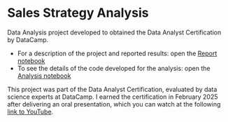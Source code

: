 # Sales Strategy Analysis
Data Analysis project developed to obtained the Data Analyst Certification by DataCamp.
- For a description of the project and reported results: open the [Report notebook](https://github.com/juanjogervasio/Sales-Strategy-Analysis-DataCamp/blob/main/Report/report.ipynb)
- To see the details of the code developed for the analysis: open the [Analysis notebook](https://github.com/juanjogervasio/Sales-Strategy-Analysis-DataCamp/blob/main/Analysis/Sales_Analysis.ipynb)

This project was part of the Data Analyst Certification, evaluated by data science experts at DataCamp. I earned the certification in February 2025 after delivering an oral presentation, which you can watch at the following [link to YouTube](https://youtu.be/oi25kG8-uAg).
